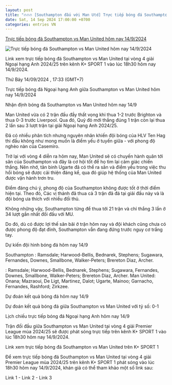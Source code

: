 ```yaml
---
layout: post
title: "🔥🔥🔥 [Southampton đấu với Man Utd] Trực tiếp bóng đá Southampton vs Man United hôm nay 14/9/2024"
date: Sat, 14 Sep 2024 17:00:00 +0700
categories: entries VN
---
```

[Trực tiếp bóng đá Southampton vs Man United hôm nay 14/9/2024](https://nongnghiep.vn/truc-tiep-southampton-vs-mu-giai-ngoai-hang-anh-tren-k-sport-1-hom-nay-14-9-2024-d399977.html)

![Trực tiếp bóng đá Southampton vs Man United hôm nay 14/9/2024](https://t.ex-cdn.com/nongnghiep.vn/560w/files/content/2024/09/14/truc-tiep-bong-da-southampton-vs-mu-14-9-172957_764-173340.jpg)

Link xem trực tiếp bóng đá Southampton vs Man United tại vòng 4 giải Ngoại hạng Anh 2024/25 trên kênh K+ SPORT 1 vào lúc 18h30 hôm nay 14/9/2024.

Thứ Bảy 14/09/2024 , 17:33 (GMT+7)

Trực tiếp bóng đá Ngoại hạng Anh giữa Southampton vs Man United hôm nay 14/9/2024

Nhận định bóng đá Southampton vs Man United hôm nay 14/9

Man United vừa có 2 trận đấu đầy thất vọng khi thua 1-2 trước Brighton và thua 0-3 trước Liverpool. Qua đó, Quỷ đỏ mới thắng đúng 1 trận còn lại thua 2 lần sau 3 lượt trận tại giải Ngoại hạng Anh 2024/25.

Đã có nhiều phân tích nhưng nguyên nhân khiến đội bóng của HLV Ten Hag thi đấu không như mong muốn là điểm yếu ở tuyến giữa - với phong độ nghèo nàn của Casemiro.

Trở lại với vòng 4 diễn ra hôm nay, Man United sẽ có chuyến hành quân tới sân của Southampton và đây là cơ hội tốt để họ tìm lại cảm giác chiến thắng. Nên nhớ, tân binh Ugarte đã có thể ra sân và điểm yếu trong việc thu hồi bóng sẽ được cải thiện đáng kể, qua đó giúp hệ thống của Man United được vận hành trơn tru.

Điểm đáng chú ý, phong độ của Southampton không được tốt ở thời điểm hiện tại. Theo đó, Các vị thánh đã thua cả 3 trận đã đá tại giải đấu này và là đội bóng ưa thích với nhiều đối thủ.

Không những vậy, Southampton từng để thua tới 21 trận và chỉ thắng 3 lần ở 34 lượt gần nhất đối đấu với MU.

Do đó, dù có được lợi thế sân bãi ở trận hôm nay và đội khách cũng chưa có được phong độ đạt đỉnh, Southampton vẫn đang đứng trước nguy cơ trắng tay.

Dự kiến đội hình bóng đá hôm nay 14/9

Southampton : Ramsdale; Harwood-Bellis, Bednarek, Stephens; Sugawara, Fernandes, Downes, Smallbone, Walker-Peters; Brereton Diaz, Archer.

: Ramsdale; Harwood-Bellis, Bednarek, Stephens; Sugawara, Fernandes, Downes, Smallbone, Walker-Peters; Brereton Diaz, Archer. Man United: Onana; Mazraoui, De Ligt, Martinez, Dalot; Ugarte, Mainoo; Garnacho, Fernandes, Rashford; Zirkzee.

Dự đoán kết quả bóng đá hôm nay 14/9

Dự đoán kết quả bóng đá giữa Southampton vs Man United với tỷ số: 0-1

Lịch chiếu trực tiếp bóng đá Ngoại hạng Anh hôm nay 14/9

Trận đối đầu giữa Southampton vs Man United tại vòng 4 giải Premier League mùa 2024/25 sẽ được phát sóng trực tiếp trên kênh K+ SPORT 1 vào lúc 18h30 hôm nay 14/9/2024.

Link xem trực tiếp bóng đá Southampton vs Man United trên K+ SPORT 1

Để xem trực tiếp bóng đá Southampton vs Man United tại vòng 4 giải Premier League mùa 2024/25 trên kênh K+ SPORT 1 phát sóng vào lúc 18h30 hôm nay 14/9/2024, khán giả có thể tham khảo một số link sau:

Link 1 - Link 2 - Link 3

